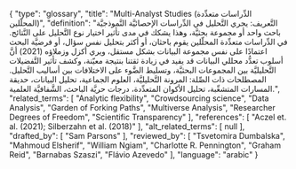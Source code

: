 {
    "type": "glossary",
    "title": "Multi-Analyst Studies (الدِّراسات متعدِّدة المحلّلين)",
    "definition": "التَّعريف: يجري التَّحليل في الدِّراسات الإحصائيَّة النَّموذجيَّة باحث واحد أو مجموعة بحثيَّة، وهذا يشكك في مدى تأثير اختيار نوع التَّحليل على النَّتائج.  في الدِّراسات متعدِّدة المحلّلين يقوم باحثان، أو أكثر بتحليل نفس سؤال، أو فرضيَّة البحث اعتمادًا على نفس مجموعة البيانات بشكل مستقل، ويري أكزل وزملاؤه (2021) أنَّ أسلوب تعدُّد محللي البيانات قد يفيد في زيادة ثقتنا بنتيجة معيّنة، وكشف تأثير التَّفضيلات التَّحليليَّة بين المجموعات البحثيَّة، وتسليط الضَّوء على الاختلافات بين أساليب التَّحليل. المصطلحات ذات الصِّلة: المرونة التَّحليليَّة، العلوم الجماعية، تحليل البيانات، حديقة المسارات المتشعِّبة، تحليل الأكوان المتعدِّدة، درجات حريَّة الباحث، الشَّفافيَّة العلمية.",
    "related_terms": [
        "Analytic flexibility",
        "Crowdsourcing science",
        "Data Analysis",
        "Garden of Forking Paths",
        "Multiverse Analysis",
        "Researcher Degrees of Freedom",
        "Scientific Transparency"
    ],
    "references": [
        "Aczel et. al. (2021); Silberzahn et al. (2018)"
    ],
    "alt_related_terms": [
        null
    ],
    "drafted_by": [
        "Sam Parsons"
    ],
    "reviewed_by": [
        "Tsvetomira Dumbalska",
        "Mahmoud Elsherif",
        "William Ngiam",
        "Charlotte R. Pennington",
        "Graham Reid",
        "Barnabas Szaszi",
        "Flávio Azevedo"
    ],
    "language": "arabic"
}